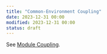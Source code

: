 ```yaml
---
title: "Common-Environment Coupling"
date: 2023-12-31 00:00
modified: 2023-12-31 00:00
status: draft
---
```


See [Module Coupling](module-coupling.md).